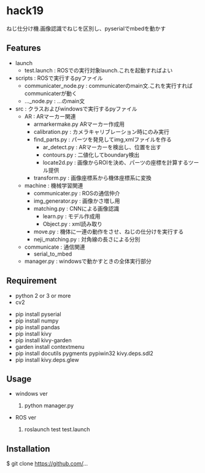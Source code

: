 # hack19
ねじ仕分け機.画像認識でねじを区別し、pyserialでmbedを動かす

## Features

- launch
    - test.launch : ROSでの実行対象launch.これを起動すればよい
- scripts : ROSで実行するpyファイル
    - communicater_node.py : communicaterのmain文.これを実行すればcommunicaterが動く
    - ..._node.py : ...のmain文
- src : クラスおよびwindowsで実行するpyファイル
    - AR : ARマーカー関連
        - armarkermake.py ARマーカー作成用
        - calibration.py : カメラキャリブレーション時にのみ実行
        - find_parts.py : パーツを発見してimg,xmlファイルを作る
            - ar_detect.py : ARマーカーを検出し、位置を出す
            - contours.py : 二値化してboundary検出
            - locate2d.py : 画像からROIを決め、パーツの座標を計算するツール提供
        - transform.py : 画像座標系から機体座標系に変換
    - machine : 機械学習関連
        - communicater.py : ROSの通信仲介
        - img_generator.py : 画像かさ増し用
        - matching.py : CNNによる画像認識
            - learn.py : モデル作成用
            - Object.py : xml読み取り
        - move.py : 機体に一連の動作をさせ、ねじの仕分けを実行する
        - neji_matching.py : 対角線の長さによる分別 
    - communicate : 通信関連
        - serial_to_mbed
    - manager.py : windowsで動かすときの全体実行部分

## Requirement

- python 2 or 3 or more
- cv2
<!-- - pip install tensorflow --upgrade
- pip install keras --upgrade -->
- pip install pyserial
- pip install numpy
- pip install pandas
- pip install kivy
- pip install kivy-garden
- garden install contextmenu
- pip install docutils pygments pypiwin32 kivy.deps.sdl2
- pip install kivy.deps.glew

## Usage

- windows ver
    1. python manager.py

- ROS ver
    1. roslaunch test test.launch

## Installation
$ git clone https://github.com/...
